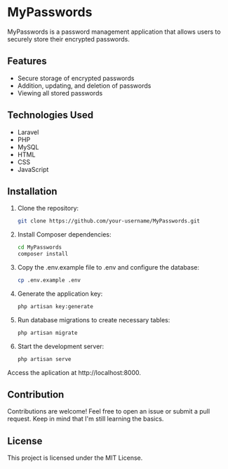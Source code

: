 # MyPasswords

MyPasswords is a password management application that allows users to securely store their encrypted passwords.

## Features

- Secure storage of encrypted passwords
- Addition, updating, and deletion of passwords
- Viewing all stored passwords

## Technologies Used

- Laravel
- PHP
- MySQL
- HTML
- CSS
- JavaScript

## Installation

1. Clone the repository:
 
   ```bash
   git clone https://github.com/your-username/MyPasswords.git
3. Install Composer dependencies:
  
   ```bash
   cd MyPasswords
   composer install
4. Copy the .env.example file to .env and configure the database:
    
    ```bash
    cp .env.example .env
5. Generate the application key:
    
    ```bash
    php artisan key:generate
6. Run database migrations to create necessary tables:

    ```bash
    php artisan migrate
7. Start the development server:
   
   ```bash
   php artisan serve
Access the aplication at http://localhost:8000.

## Contribution

Contributions are welcome! Feel free to open an issue or submit a pull request. Keep in mind that I'm still learning the basics.

## License

This project is licensed under the MIT License.

